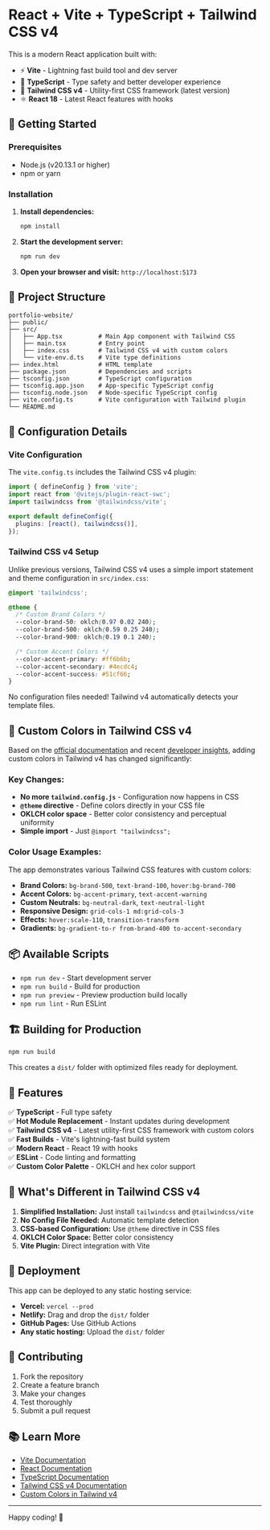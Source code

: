 # React + Vite + TypeScript + Tailwind CSS v4

This is a modern React application built with:

- ⚡ **Vite** - Lightning fast build tool and dev server
- 🔷 **TypeScript** - Type safety and better developer experience
- 🎨 **Tailwind CSS v4** - Utility-first CSS framework (latest version)
- ⚛️ **React 18** - Latest React features with hooks

## 🚀 Getting Started

### Prerequisites

- Node.js (v20.13.1 or higher)
- npm or yarn

### Installation

1. **Install dependencies:**

   ```bash
   npm install
   ```

2. **Start the development server:**

   ```bash
   npm run dev
   ```

3. **Open your browser and visit:** `http://localhost:5173`

## 📁 Project Structure

```
portfolio-website/
├── public/
├── src/
│   ├── App.tsx          # Main App component with Tailwind CSS
│   ├── main.tsx         # Entry point
│   ├── index.css        # Tailwind CSS v4 with custom colors
│   └── vite-env.d.ts    # Vite type definitions
├── index.html           # HTML template
├── package.json         # Dependencies and scripts
├── tsconfig.json        # TypeScript configuration
├── tsconfig.app.json    # App-specific TypeScript config
├── tsconfig.node.json   # Node-specific TypeScript config
├── vite.config.ts       # Vite configuration with Tailwind plugin
└── README.md
```

## 🔧 Configuration Details

### Vite Configuration

The `vite.config.ts` includes the Tailwind CSS v4 plugin:

```typescript
import { defineConfig } from 'vite';
import react from '@vitejs/plugin-react-swc';
import tailwindcss from '@tailwindcss/vite';

export default defineConfig({
  plugins: [react(), tailwindcss()],
});
```

### Tailwind CSS v4 Setup

Unlike previous versions, Tailwind CSS v4 uses a simple import statement and theme configuration in `src/index.css`:

```css
@import 'tailwindcss';

@theme {
  /* Custom Brand Colors */
  --color-brand-50: oklch(0.97 0.02 240);
  --color-brand-500: oklch(0.59 0.25 240);
  --color-brand-900: oklch(0.19 0.1 240);

  /* Custom Accent Colors */
  --color-accent-primary: #ff6b6b;
  --color-accent-secondary: #4ecdc4;
  --color-accent-success: #51cf66;
}
```

No configuration files needed! Tailwind v4 automatically detects your template files.

## 🎨 Custom Colors in Tailwind CSS v4

Based on the [official documentation](https://tailwindcss.com/docs/colors) and recent [developer insights](https://medium.com/@dvasquez.422/custom-colours-in-tailwind-css-v4-acc3322cd2da), adding custom colors in Tailwind v4 has changed significantly:

### **Key Changes:**

- **No more `tailwind.config.js`** - Configuration now happens in CSS
- **`@theme` directive** - Define colors directly in your CSS file
- **OKLCH color space** - Better color consistency and perceptual uniformity
- **Simple import** - Just `@import "tailwindcss";`

### **Color Usage Examples:**

The app demonstrates various Tailwind CSS features with custom colors:

- **Brand Colors:** `bg-brand-500`, `text-brand-100`, `hover:bg-brand-700`
- **Accent Colors:** `bg-accent-primary`, `text-accent-warning`
- **Custom Neutrals:** `bg-neutral-dark`, `text-neutral-light`
- **Responsive Design:** `grid-cols-1 md:grid-cols-3`
- **Effects:** `hover:scale-110`, `transition-transform`
- **Gradients:** `bg-gradient-to-r from-brand-400 to-accent-secondary`

## 📦 Available Scripts

- `npm run dev` - Start development server
- `npm run build` - Build for production
- `npm run preview` - Preview production build locally
- `npm run lint` - Run ESLint

## 🏗️ Building for Production

```bash
npm run build
```

This creates a `dist/` folder with optimized files ready for deployment.

## 🌟 Features

✅ **TypeScript** - Full type safety  
✅ **Hot Module Replacement** - Instant updates during development  
✅ **Tailwind CSS v4** - Latest utility-first CSS framework with custom colors  
✅ **Fast Builds** - Vite's lightning-fast build system  
✅ **Modern React** - React 19 with hooks  
✅ **ESLint** - Code linting and formatting  
✅ **Custom Color Palette** - OKLCH and hex color support

## 🔄 What's Different in Tailwind CSS v4

1. **Simplified Installation:** Just install `tailwindcss` and `@tailwindcss/vite`
2. **No Config File Needed:** Automatic template detection
3. **CSS-based Configuration:** Use `@theme` directive in CSS files
4. **OKLCH Color Space:** Better color consistency
5. **Vite Plugin:** Direct integration with Vite

## 🚀 Deployment

This app can be deployed to any static hosting service:

- **Vercel:** `vercel --prod`
- **Netlify:** Drag and drop the `dist/` folder
- **GitHub Pages:** Use GitHub Actions
- **Any static hosting:** Upload the `dist/` folder

## 🤝 Contributing

1. Fork the repository
2. Create a feature branch
3. Make your changes
4. Test thoroughly
5. Submit a pull request

## 📚 Learn More

- [Vite Documentation](https://vite.dev/)
- [React Documentation](https://react.dev/)
- [TypeScript Documentation](https://www.typescriptlang.org/)
- [Tailwind CSS v4 Documentation](https://tailwindcss.com/docs)
- [Custom Colors in Tailwind v4](https://medium.com/@dvasquez.422/custom-colours-in-tailwind-css-v4-acc3322cd2da)

---

Happy coding! 🎉
